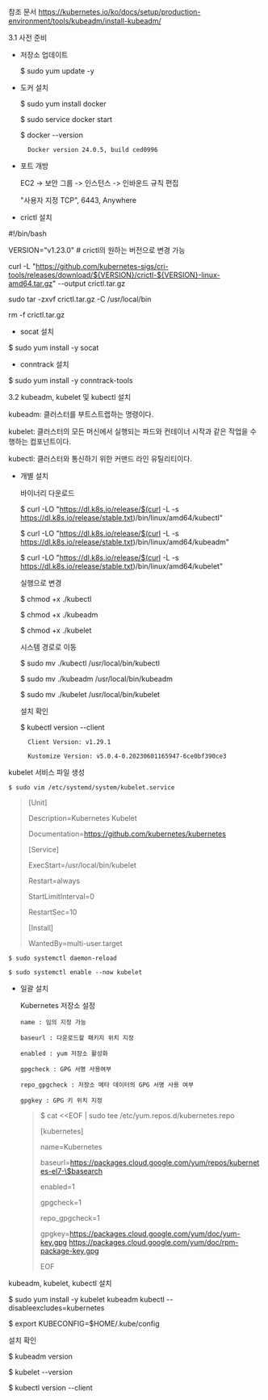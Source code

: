 참조 문서
https://kubernetes.io/ko/docs/setup/production-environment/tools/kubeadm/install-kubeadm/

3.1 사전 준비

- 저장소 업데이트

    $ sudo yum update -y
  
  
- 도커 설치

    $ sudo yum install docker
  
    $ sudo service docker start
  
    $ docker --version
  
        Docker version 24.0.5, build ced0996

- 포트 개방

    EC2 -> 보안 그룹 -> 인스턴스 -> 인바운드 규칙 편집
  
    "사용자 지정 TCP", 6443, Anywhere

- crictl 설치

#!/bin/bash

VERSION="v1.23.0" # crictl의 원하는 버전으로 변경 가능

curl -L "https://github.com/kubernetes-sigs/cri-tools/releases/download/${VERSION}/crictl-${VERSION}-linux-amd64.tar.gz" --output crictl.tar.gz

sudo tar -zxvf crictl.tar.gz -C /usr/local/bin

rm -f crictl.tar.gz

- socat 설치

$ sudo yum install -y socat

- conntrack 설치

$ sudo yum install -y conntrack-tools


3.2 kubeadm, kubelet 및 kubectl 설치
  
  kubeadm: 클러스터를 부트스트랩하는 명령이다.
  
  kubelet: 클러스터의 모든 머신에서 실행되는 파드와 컨테이너 시작과 같은 작업을 수행하는 컴포넌트이다.
  
  kubectl: 클러스터와 통신하기 위한 커맨드 라인 유틸리티이다.
  
  
- 개별 설치

  바이너리 다운로드
  
    $ curl -LO "https://dl.k8s.io/release/$(curl -L -s https://dl.k8s.io/release/stable.txt)/bin/linux/amd64/kubectl"

    $ curl -LO "https://dl.k8s.io/release/$(curl -L -s https://dl.k8s.io/release/stable.txt)/bin/linux/amd64/kubeadm"

    $ curl -LO "https://dl.k8s.io/release/$(curl -L -s https://dl.k8s.io/release/stable.txt)/bin/linux/amd64/kubelet"
  
  실행으로 변경
  
    $ chmod +x ./kubectl
  
    $ chmod +x ./kubeadm

    $ chmod +x ./kubelet
  
  시스템 경로로 이동
  
    $ sudo mv ./kubectl /usr/local/bin/kubectl

    $ sudo mv ./kubeadm /usr/local/bin/kubeadm

    $ sudo mv ./kubelet /usr/local/bin/kubelet
  
  설치 확인
  
    $ kubectl version --client
  
        Client Version: v1.29.1
  
        Kustomize Version: v5.0.4-0.20230601165947-6ce0bf390ce3

kubelet 서비스 파일 생성

    $ sudo vim /etc/systemd/system/kubelet.service
> [Unit]
> 
> Description=Kubernetes Kubelet
> 
> Documentation=https://github.com/kubernetes/kubernetes
> 
> [Service]
> 
> ExecStart=/usr/local/bin/kubelet
> 
> Restart=always
> 
> StartLimitInterval=0
> 
> RestartSec=10
> 
> [Install]
> 
> WantedBy=multi-user.target

    $ sudo systemctl daemon-reload

    $ sudo systemctl enable --now kubelet




- 일괄 설치
  
  Kubernetes 저장소 설정

      name : 임의 지정 가능
      
      baseurl : 다운로드할 패키지 위치 지정
      
      enabled : yum 저장소 활성화
      
      gpgcheck : GPG 서명 사용여부
      
      repo_gpgcheck : 저장소 메타 데이터의 GPG 서명 사용 여부
      
      gpgkey : GPG 키 위치 지정
  
    > $ cat <<EOF | sudo tee /etc/yum.repos.d/kubernetes.repo
    > 
    > [kubernetes]
    > 
    > name=Kubernetes
    > 
    > baseurl=https://packages.cloud.google.com/yum/repos/kubernetes-el7-\$basearch
    > 
    > enabled=1
    > 
    > gpgcheck=1
    > 
    > repo_gpgcheck=1
    > 
    > gpgkey=https://packages.cloud.google.com/yum/doc/yum-key.gpg https://packages.cloud.google.com/yum/doc/rpm-package-key.gpg
    > 
    > EOF
    >

kubeadm, kubelet, kubectl 설치

$ sudo yum install -y kubelet kubeadm kubectl --disableexcludes=kubernetes

$ export KUBECONFIG=$HOME/.kube/config

설치 확인

$ kubeadm version

$ kubelet --version

$ kubectl version --client










